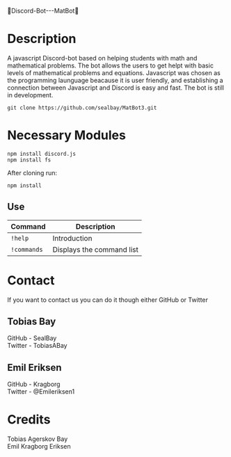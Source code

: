 🤖Discord-Bot---MatBot🤖 

# Description
A javascript Discord-bot based on helping students with math and mathematical problems. 
The bot allows the users to get helpt with basic levels of mathematical problems and equations.
Javascript was chosen as the programming launguage beacause it is user friendly, and establishing a connection between Javascript and Discord is easy and fast. 
The bot is still in development.

```
git clone https://github.com/sealbay/MatBot3.git
```

# Necessary Modules
```
npm install discord.js
npm install fs
```
After cloning run:
```
npm install
```
## Use
| Command | Description |
| --- | --- |
| `!help` | Introduction |
| `!commands` | Displays the command list |

# Contact
If you want to contact us you can do it though either GitHub or Twitter

## Tobias Bay 
GitHub - SealBay
<br/>
Twitter - TobiasABay

## Emil Eriksen
GitHub - Kragborg
<br/>
Twitter - @Emileriksen1

# Credits

Tobias Agerskov Bay 
<br/>
Emil Kragborg Eriksen